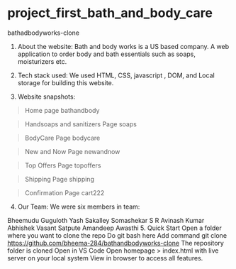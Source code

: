 # project_first_bath_and_body_care

bathadbodyworks-clone
1. About the website:
Bath and body works is a US based company. A web application to order body and bath essentials such as soaps, moisturizers etc.

2. Tech stack used:
We used HTML, CSS, javascript , DOM, and Local storage for building this website.

3. Website snapshots:
> Home page
bathandbody

> Handsoaps and sanitizers Page
soaps

> BodyCare Page
bodycare

> New and Now Page
newandnow

> Top Offers Page
topoffers

> Shipping Page
shipping

> Confirmation Page
cart222

4. Our Team:
We were six members in team:

Bheemudu Guguloth
Yash Sakalley
Somashekar S R
Avinash Kumar
Abhishek Vasant Satpute
Amandeep Awasthi
5. Quick Start
Open a folder where you want to clone the repo
Do git bash here
Add command git clone https://github.com/bheema-284/bathandbodyworks-clone
The repository folder is cloned
Open in VS Code
Open homepage > index.html with live server on your local system
View in browser to access all features.

